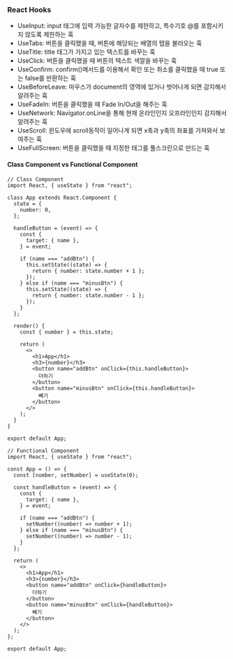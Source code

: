 ### React Hooks

- UseInput: input 태그에 입력 가능한 글자수를 제한하고, 특수기호 @를 포함시키지 않도록 제한하는 훅
- UseTabs: 버튼을 클릭했을 때, 버튼에 해당되는 배열의 탭을 불러오는 훅
- UseTitle: title 태그가 가지고 있는 텍스트를 바꾸는 훅
- UseClick: 버튼을 클릭했을 때 버튼의 텍스트 색깔을 바꾸는 훅
- UseConfirm: confirm()메서드를 이용해서 확인 또는 취소를 클릭했을 때 true 또는 false를 반환하는 훅
- UseBeforeLeave: 마우스가 document의 영역에 있거나 벗어나게 되면 감지해서 알려주는 훅
- UseFadeIn: 버튼을 클릭했을 때 Fade In/Out을 해주는 훅
- UseNetwork: Navigator.onLine을 통해 현재 온라인인지 오프라인인지 감지해서 알려주는 훅
- UseScroll: 윈도우에 scroll동작이 일어나게 되면 x축과 y축의 좌표를 가져와서 보여주는 훅
- UseFullScreen: 버튼을 클릭했을 때 지정한 태그를 풀스크린으로 만드는 훅

#### Class Component vs Functional Component

```
// Class Component
import React, { useState } from "react";

class App extends React.Component {
  state = {
    number: 0,
  };

  handleButton = (event) => {
    const {
      target: { name },
    } = event;

    if (name === "addBtn") {
      this.setState((state) => {
        return { number: state.number + 1 };
      });
    } else if (name === "minusBtn") {
      this.setState((state) => {
        return { number: state.number - 1 };
      });
    }
  };

  render() {
    const { number } = this.state;

    return (
      <>
        <h1>App</h1>
        <h3>{number}</h3>
        <button name="addBtn" onClick={this.handleButton}>
          더하기
        </button>
        <button name="minusBtn" onClick={this.handleButton}>
          빼기
        </button>
      </>
    );
  }
}

export default App;
```

```
// Functional Component
import React, { useState } from "react";

const App = () => {
  const [number, setNumber] = useState(0);

  const handleButton = (event) => {
    const {
      target: { name },
    } = event;

    if (name === "addBtn") {
      setNumber((number) => number + 1);
    } else if (name === "minusBtn") {
      setNumber((number) => number - 1);
    }
  };

  return (
    <>
      <h1>App</h1>
      <h3>{number}</h3>
      <button name="addBtn" onClick={handleButton}>
        더하기
      </button>
      <button name="minusBtn" onClick={handleButton}>
        빼기
      </button>
    </>
  );
};

export default App;
```
